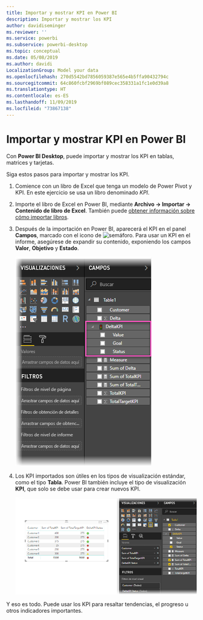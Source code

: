 ```yaml
---
title: Importar y mostrar KPI en Power BI
description: Importar y mostrar los KPI
author: davidiseminger
ms.reviewer: ''
ms.service: powerbi
ms.subservice: powerbi-desktop
ms.topic: conceptual
ms.date: 05/08/2019
ms.author: davidi
LocalizationGroup: Model your data
ms.openlocfilehash: 270d5542bd7856059387e565e4b5ffa90432794c
ms.sourcegitcommit: 64c860fcbf2969bf089cec358331a1fc1e0d39a8
ms.translationtype: HT
ms.contentlocale: es-ES
ms.lasthandoff: 11/09/2019
ms.locfileid: "73867138"
---
```

# <a name="import-and-display-kpis-in-power-bi"></a>Importar y mostrar KPI en Power BI
Con **Power BI Desktop**, puede importar y mostrar los KPI en tablas, matrices y tarjetas.

Siga estos pasos para importar y mostrar los KPI.

1. Comience con un libro de Excel que tenga un modelo de Power Pivot y KPI. En este ejercicio se usa un libro denominado *KPI*.

1. Importe el libro de Excel en Power BI, mediante **Archivo -> Importar -> Contenido de libro de Excel**. También puede [obtener información sobre cómo importar libros](desktop-import-excel-workbooks.md). 

1. Después de la importación en Power BI, aparecerá el KPI en el panel **Campos**, marcado con el icono de ![semáforo](media/desktop-import-and-display-kpis/traffic.png). Para usar un KPI en el informe, asegúrese de expandir su contenido, exponiendo los campos **Valor**, **Objetivo** y **Estado**.

    ![](media/desktop-import-and-display-kpis/desktoppreviewfeatureon2.png)

1. Los KPI importados son útiles en los tipos de visualización estándar, como el tipo **Tabla**. Power BI también incluye el tipo de visualización **KPI**, que solo se debe usar para crear nuevos KPI.
   
    ![](media/desktop-import-and-display-kpis/desktoppreviewfeatureon3.png)

Y eso es todo. Puede usar los KPI para resaltar tendencias, el progreso u otros indicadores importantes.
